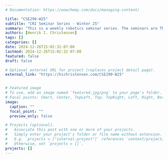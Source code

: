 ```yaml
---
# Documentation: https://wowchemy.com/docs/managing-content/

title: "CSE290-W25"
subtitle: "CRI Seminar Series - Winter 25"
summary: "This is a weekly robotics seminar series. The seminars are Thursdays @ 11AM in FAH 3002 and over zoom. Check the course page for details (requires CANVAS access)"
authors: [Henrik I. Christensen]
tags: []
categories: []
date: 2024-12-26T15:02:32-07:00
lastmod: 2024-12-26T15:02:32-07:00
featured: false
draft: false

# Optional external URL for project (replaces project detail page).
external_link: "https://hichristensen.com/CSE290-W25"


# Featured image
# To use, add an image named `featured.jpg/png` to your page's folder.
# Focal points: Smart, Center, TopLeft, Top, TopRight, Left, Right, BottomLeft, Bottom, BottomRight.
image:
  caption: ""
  focal_point: ""
  preview_only: false

# Projects (optional).
#   Associate this post with one or more of your projects.
#   Simply enter your project's folder or file name without extension.
#   E.g. `projects = ["internal-project"]` references `content/project/deep-learning/index.md`.
#   Otherwise, set `projects = []`.
projects: []
---
```

